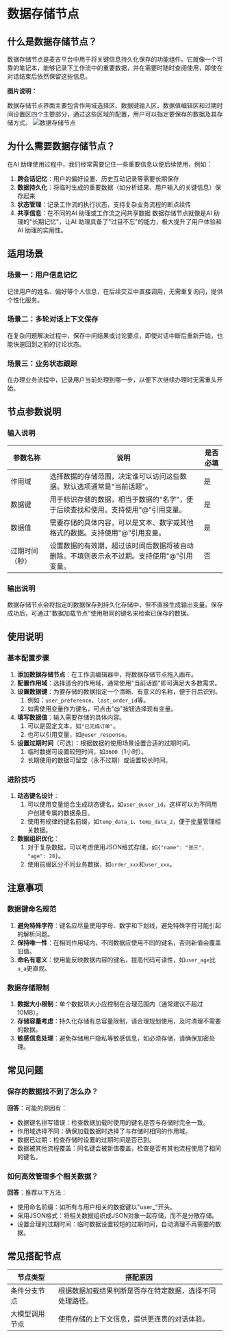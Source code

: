 # 数据存储节点
## 什么是数据存储节点？
数据存储节点是麦吉平台中用于将关键信息持久化保存的功能组件。它就像一个可靠的笔记本，能够记录下工作流中的重要数据，并在需要时随时查阅使用，即使在对话结束后依然保留这些信息。

**图片说明：**

数据存储节点界面主要包含作用域选择区、数据键输入区、数据值编辑区和过期时间设置区四个主要部分，通过这些区域的配置，用户可以指定要保存的数据及其存储方式。
![数据存储节点](https://cdn.letsmagic.cn/static/img/Data-storage.png)

## 为什么需要数据存储节点？
在AI 助理使用过程中，我们经常需要记住一些重要信息以便后续使用，例如：
1. **跨会话记忆**：用户的偏好设置、历史互动记录等需要长期保存
2. **数据持久化**：将临时生成的重要数据（如分析结果、用户输入的关键信息）保存起来
3. **状态管理**：记录工作流的执行状态，支持复杂业务流程的断点续传
4. **共享信息**：在不同的AI 助理或工作流之间共享数据
数据存储节点就像是AI 助理的"长期记忆"，让AI 助理具备了"过目不忘"的能力，极大提升了用户体验和AI 助理的实用性。
## 适用场景
### 场景一：用户信息记忆
记住用户的姓名、偏好等个人信息，在后续交互中直接调用，无需重复询问，提供个性化服务。
### 场景二：多轮对话上下文保存
在复杂问题解决过程中，保存中间结果或讨论要点，即使对话中断后重新开始，也能快速回到之前的讨论状态。
### 场景三：业务状态跟踪
在办理业务流程中，记录用户当前处理到哪一步，以便下次继续办理时无需重头开始。
## 节点参数说明
### 输入说明
|参数名称|说明|是否必填|
|---|---|---|
|作用域|选择数据的存储范围，决定谁可以访问这些数据。默认选项通常是"当前话题"。|是|
|数据键|用于标识存储的数据，相当于数据的"名字"，便于后续查找和使用。支持使用"@"引用变量。|是|
|数据值|需要存储的具体内容，可以是文本、数字或其他格式的数据。支持使用"@"引用变量。|是|
|过期时间（秒）|设置数据的有效期，超过该时间后数据将被自动删除。不填则表示永不过期。支持使用"@"引用变量。|否|

### 输出说明
数据存储节点会将指定的数据保存到持久化存储中，但不直接生成输出变量。保存成功后，可通过"数据加载节点"使用相同的键名来检索已保存的数据。
## 使用说明
### 基本配置步骤
1. **添加数据存储节点**：在工作流编辑器中，将数据存储节点拖入画布。
2. **配置作用域**：选择适合的作用域，通常使用"当前话题"即可满足大多数需求。
3. **设置数据键**：为要存储的数据指定一个清晰、有意义的名称，便于日后识别。
    1. 例如：`user_preference`、`last_order_id`等。
    2. 如需使用变量作为键名，可点击"@"按钮选择现有变量。
4. **填写数据值**：输入需要存储的具体内容。
    1. 可以是固定文本，如`"已完成订单"`。
    2. 也可以引用变量，如`@user_response`。
5. **设置过期时间**（可选）：根据数据的使用场景设置合适的过期时间。
    1. 临时数据可设置较短时间，如`3600`（1小时）。
    2. 长期使用的数据可留空（永不过期）或设置较长时间。
### 进阶技巧
1. **动态键名设计**：
    1. 可以使用变量组合生成动态键名，如`user_@user_id`，这样可以为不同用户创建专属的数据条目。
    2. 使用有规律的键名前缀，如`temp_data_1`、`temp_data_2`，便于批量管理相关数据。
2. **数据组织优化**：
    1. 对于复杂数据，可以考虑使用JSON格式存储，如`{"name": "张三", "age": 28}`。
    2. 使用前缀区分不同业务数据，如`order_xxx`和`user_xxx`。
## 注意事项
### 数据键命名规范
1. **避免特殊字符**：键名应尽量使用字母、数字和下划线，避免特殊字符可能引起的解析问题。
2. **保持唯一性**：在相同作用域内，不同数据应使用不同的键名，否则新值会覆盖旧值。
3. **命名有意义**：使用能反映数据内容的键名，提高代码可读性，如`user_age`比`u_a`更直观。
### 数据存储限制
1. **数据大小限制**：单个数据项大小应控制在合理范围内（通常建议不超过10MB）。
2. **存储容量考虑**：持久化存储有总容量限制，请合理规划使用，及时清理不需要的数据。
3. **敏感信息处理**：避免存储用户隐私等敏感信息，如必须存储，请确保加密处理。
## 常见问题
### 保存的数据找不到了怎么办？
**回答**：可能的原因有：
- 数据键名拼写错误：检查数据加载时使用的键名是否与存储时完全一致。
- 作用域选择不同：确保加载数据时选择了与存储时相同的作用域。
- 数据已过期：检查存储时设置的过期时间是否已到。
- 数据被其他流程覆盖：同名键会被新值覆盖，检查是否有其他流程使用了相同的键名。
### 如何高效管理多个相关数据？
**回答**：推荐以下方法：
- 使用命名前缀：如所有与用户相关的数据键以"user_"开头。
- 采用JSON格式：将相关数据组织成JSON对象一起存储，而不是分散存储。
- 设置合理的过期时间：临时数据设置较短的过期时间，自动清理不再需要的数据。
## 常见搭配节点
|**节点类型**|**搭配原因**|
|---|---|
|条件分支节点|根据数据加载结果判断是否存在特定数据，选择不同处理路径。|
|大模型调用节点|使用存储的上下文信息，提供更连贯的对话体验。|